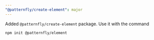 ```yaml
---
"@patternfly/create-element": major
---
```


Added `@patternfly/create-element` package. Use it with the command

```shell
npm init @patternfly/element
```
